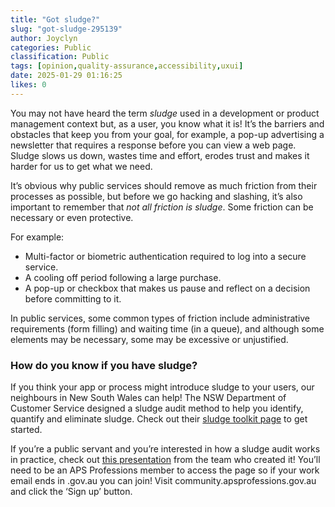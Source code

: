 ```yaml
---
title: "Got sludge?"
slug: "got-sludge-295139"
author: Joyclyn
categories: Public
classification: Public
tags: [opinion,quality-assurance,accessibility,uxui]
date: 2025-01-29 01:16:25 
likes: 0
---
```


You may not have heard the term *sludge* used in a development or product management context but, as a user, you know what it is! It’s the barriers and obstacles that keep you from your goal, for example, a pop-up advertising a newsletter that requires a response before you can view a web page. Sludge slows us down, wastes time and effort, erodes trust and makes it harder for us to get what we need.

It’s obvious why public services should remove as much friction from their processes as possible, but before we go hacking and slashing, it’s also important to remember that *not all friction is sludge*. Some friction can be necessary or even protective. 

For example:
-	Multi-factor or biometric authentication required to log into a secure service.
-	A cooling off period following a large purchase.
-	A pop-up or checkbox that makes us pause and reflect on a decision before committing to it.

In public services, some common types of friction include administrative requirements (form filling) and waiting time (in a queue), and although some elements may be necessary, some may be excessive or unjustified. 

### How do you know if you have sludge?

If you think your app or process might introduce sludge to your users, our neighbours in New South Wales can help! The NSW Department of Customer Service designed a sludge audit method to help you identify, quantify and eliminate sludge. Check out their [sludge toolkit page](https://www.nsw.gov.au/departments-and-agencies/behavioural-insights-unit/sludge-toolkit) to get started. 

If you’re a public servant and you’re interested in how a sludge audit works in practice, check out [this presentation](https://community.apsprofessions.gov.au/viewdocument/sludge-audits-and-toolkit-nsw-beh?CommunityKey=e7a59ee2-ca79-44bf-8c46-c673aaba78f4&tab=librarydocuments) from the team who created it! You’ll need to be an APS Professions member to access the page so if your work email ends in .gov.au you can join! Visit community.apsprofessions.gov.au and click the ‘Sign up’ button.